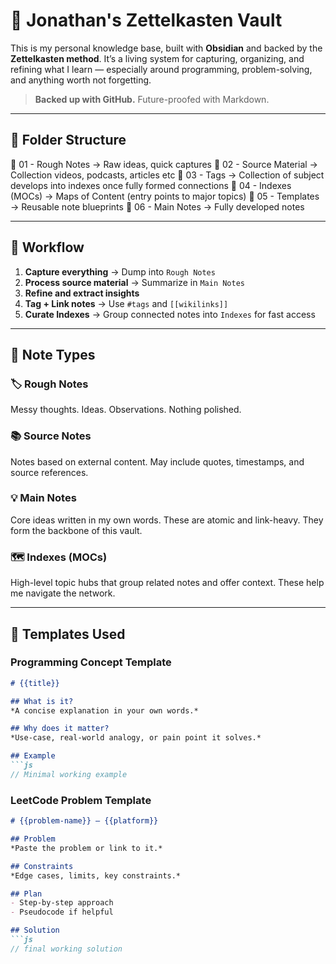 # 🧠 Jonathan's Zettelkasten Vault

This is my personal knowledge base, built with **Obsidian** and backed by the **Zettelkasten method**. It’s a living system for capturing, organizing, and refining what I learn — especially around programming, problem-solving, and anything worth not forgetting.

> **Backed up with GitHub.** Future-proofed with Markdown.

---

## 📁 Folder Structure

📁 01 - Rough Notes → Raw ideas, quick captures
📁 02 - Source Material → Collection videos, podcasts, articles etc
📁 03 - Tags → Collection of subject develops into indexes once fully formed connections
📁 04 - Indexes (MOCs) → Maps of Content (entry points to major topics)
📁 05 - Templates → Reusable note blueprints
📁 06 - Main Notes → Fully developed notes



---

## 🔄 Workflow

1. **Capture everything** → Dump into `Rough Notes`  
2. **Process source material** → Summarize in `Main Notes`  
3. **Refine and extract insights** 
4. **Tag + Link notes** → Use `#tags` and `[[wikilinks]]`  
5. **Curate Indexes** → Group connected notes into `Indexes` for fast access  

---

## 🧠 Note Types

### 🏷️ Rough Notes
Messy thoughts. Ideas. Observations. Nothing polished.

### 📚 Source Notes
Notes based on external content. May include quotes, timestamps, and source references.

### 💡 Main Notes
Core ideas written in my own words. These are atomic and link-heavy. They form the backbone of this vault.

### 🗺️ Indexes (MOCs)
High-level topic hubs that group related notes and offer context. These help me navigate the network.

---

## 🧰 Templates Used

### Programming Concept Template
```markdown
# {{title}}

## What is it?
*A concise explanation in your own words.*

## Why does it matter?
*Use-case, real-world analogy, or pain point it solves.*

## Example
```js
// Minimal working example

```


### LeetCode Problem Template
```markdown
# {{problem-name}} – {{platform}}

## Problem
*Paste the problem or link to it.*

## Constraints
*Edge cases, limits, key constraints.*

## Plan
- Step-by-step approach
- Pseudocode if helpful

## Solution
```js
// final working solution
```
